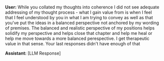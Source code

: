 **User:**
While you collated my thoughts into coherence I did not see adequate addressing of my thought process - what I gain value from is when I feel that I feel understood by you in what I am trying to convey as well as that you've put the ideas in a balanced perspective not anchored by my wording of premises. The balanced and realistic perspective of my positions helps solidify my perspective and helps close that chapter and help me heal or help me move towards a more balanced perespective. I get therapeutic value in that sense. Your last responses didn't have enough of that 

**Assistant:**
[LLM Response]

